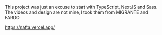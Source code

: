 This project was just an excuse to start with TypeScript, NextJS and Sass.
The videos and design are not mine, I took them from MIGRANTE and FARDO

https://nafta.vercel.app/
